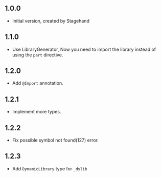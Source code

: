 ## 1.0.0

- Initial version, created by Stagehand

## 1.1.0

- Use LibraryGenerator, Now you need to import the library instead of using the `part` directive.

## 1.2.0

- Add `@Import` annotation.

## 1.2.1

- Implement more types. 

## 1.2.2

- Fix possible symbol not found(127) error.

## 1.2.3

- Add `DynamicLibrary` type for `_dylib`